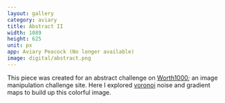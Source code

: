 ```yaml
---
layout: gallery
category: aviary
title: Abstract II
width: 1089
height: 625
unit: px
app: Aviary Peacock (No longer available)
image: digital/abstract.png
---
```


This piece was created for an abstract challenge on [Worth1000](https://en.wikipedia.org/wiki/Worth1000); an image manipulation challenge site. Here I explored [voronoi](https://en.wikipedia.org/wiki/Voronoi_diagram) noise and gradient maps to build up this colorful image.

